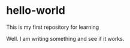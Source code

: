# hello-world
This is my first repository for learning

Well. I am writing something and see if it works.
